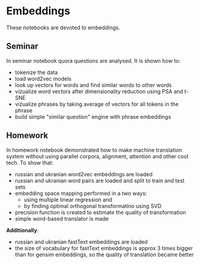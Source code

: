 # Embeddings
These notebooks are devoted to embeddings. 

## Seminar
In seminar notebook quora questions are analysed. 
It is shown how to:
 - tokenize the data
 - load word2vec models
 - look up vectors for words and find similar words to other words
 - vizualize word vectors after dimensionality reduction using PSA and t-SNE
 - vizualize phrases by taking average of vectors for all tokens in the phrase 
 - build simple "similar question" engine with phrase embeddings

## Homework
In homework notebook demonstrated how to make machine translation system without using parallel corpora, alignment, attention and other cool tech.
To show that:
 - russian and ukranian word2vec embeddings are loaded
 - russian and ukranian word pairs are loaded and split to train and test sets
 - embedding space mapping performed in a two ways:
   - using multiple linear regression and 
   - by finding optimal orthogonal transformatino using SVD
 - precision function is created to estimate the quality of transformation
 - simple word-based translator is made

**Additionally**:
  - russian and ukranian fastText embeddings are loaded
  - the size of vocabulary for fastText embeddings is approx 3 times bigger than for gensim embeddings, so the quality of translation became better
